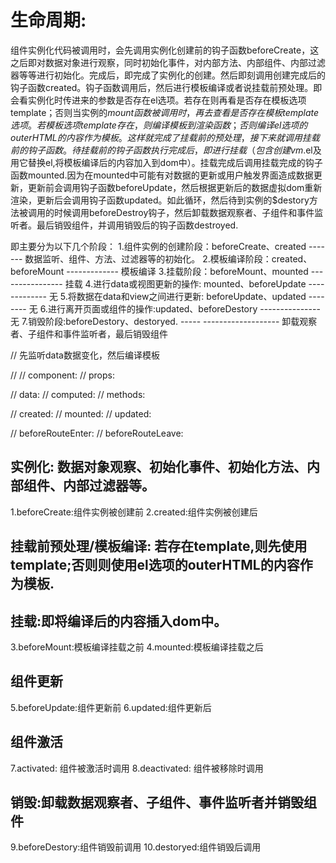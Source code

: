 # 生命周期:
  组件实例化代码被调用时，会先调用实例化创建前的钩子函数beforeCreate，这之后即对数据对象进行观察，同时初始化事件，对内部方法、内部组件、内部过滤器等等进行初始化。完成后，即完成了实例化的创建。然后即刻调用创建完成后的钩子函数created。钩子函数调用后，然后进行模板编译或者说挂载前预处理。即会看实例化时传进来的参数是否存在el选项。若存在则再看是否存在模板选项template；否则当实例的$mount函数被调用时，再去查看是否存在模板template选项。若模板选项template存在，则编译模板到渲染函数；否则编译el选项的outerHTML的内容作为模板。这样就完成了挂载前的预处理，接下来就调用挂载前的钩子函数。待挂载前的钩子函数执行完成后，即进行挂载（包含创建vm.$el及用它替换el,将模板编译后的内容加入到dom中）。挂载完成后调用挂载完成的钩子函数mounted.因为在mounted中可能有对数据的更新或用户触发界面造成数据更新，更新前会调用钩子函数beforeUpdate，然后根据更新后的数据虚拟dom重新渲染，更新后会调用钩子函数updated。如此循环，然后待到实例的$destory方法被调用的时候调用beforeDestroy钩子，然后卸载数据观察者、子组件和事件监听者。最后销毁组件，并调用销毁后的钩子函数destroyed.

  即主要分为以下几个阶段：
  1.组件实例的创建阶段：beforeCreate、created ------- 数据监听、组件、方法、过滤器等的初始化。
  2.模板编译阶段：created、beforeMount ------------- 模板编译
  3.挂载阶段：beforeMount、mounted ---------------- 挂载
  4.进行data或视图更新的操作: mounted、beforeUpdate ------------- 无
  5.将数据在data和view之间进行更新: beforeUpdate、updated -------- 无
  6.进行离开页面或组件的操作:updated、beforeDestory ---------------无
  7.销毁阶段:beforeDestory、destoryed. ----- ------------------- 卸载观察者、子组件和事件监听者，最后销毁组件

  

  

// 先监听data数据变化，然后编译模板

// 
// component:
// props:

// data:
// computed:
// methods:

// created:
// mounted:
// updated:

// beforeRouteEnter:
// beforeRouteLeave:

## 实例化: 数据对象观察、初始化事件、初始化方法、内部组件、内部过滤器等。
  1.beforeCreate:组件实例被创建前
  2.created:组件实例被创建后

## 挂载前预处理/模板编译: 若存在template,则先使用template;否则则使用el选项的outerHTML的内容作为模板.

## 挂载:即将编译后的内容插入dom中。
  3.beforeMount:模板编译挂载之前
  4.mounted:模板编译挂载之后

## 组件更新
  5.beforeUpdate:组件更新前
  6.updated:组件更新后

## 组件激活
  7.activated: 组件被激活时调用
  8.deactivated: 组件被移除时调用

## 销毁:卸载数据观察者、子组件、事件监听者并销毁组件
  9.beforeDestory:组件销毁前调用
  10.destoryed:组件销毁后调用

